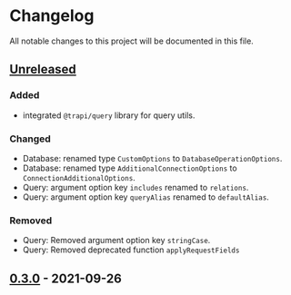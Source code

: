 # Changelog

All notable changes to this project will be documented in this file.

## [Unreleased]

### Added
- integrated `@trapi/query` library for query utils.

### Changed
- Database: renamed type `CustomOptions` to `DatabaseOperationOptions`.
- Database: renamed type `AdditionalConnectionOptions` to `ConnectionAdditionalOptions`.
- Query: argument option key `includes` renamed to `relations`.
- Query: argument option key `queryAlias` renamed to `defaultAlias`.

### Removed
- Query: Removed argument option key `stringCase`.
- Query: Removed deprecated function `applyRequestFields`

## [0.3.0] - 2021-09-26

[unreleased]: https://github.com/Tada5hi/typeorm-extension/compare/v0.3.0...HEAD
[0.3.0]: https://github.com/Tada5hi/typeorm-extension/releases/tag/v0.3.0

